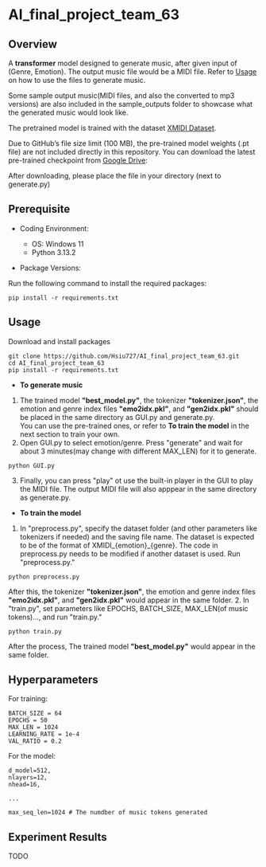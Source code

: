 # AI_final_project_team_63

## Overview

A **transformer** model designed to generate music, after given input of (Genre, Emotion). The output music file would be a MIDI file. Refer to [Usage](#usage) on how to use the files to generate music.

Some sample output music(MIDI files, and also the converted to mp3 versions) are also included in the sample_outputs folder to showcase what the generated music would look like.

The pretrained model is trained with the dataset [XMIDI Dataset](https://github.com/xmusic-project/XMIDI_Dataset).  

Due to GitHub’s file size limit (100 MB), the pre-trained model weights (.pt file) are not included directly in this repository.
You can download the latest pre-trained checkpoint from [Google Drive](https://drive.google.com/file/d/14Rh36449k1q-GCYr6y2LQcO_slwkMd4U/view?usp=sharing):

After downloading, please place the file in your directory (next to generate.py)


## Prerequisite

- Coding Environment:
  
  - OS: Windows 11
  - Python 3.13.2
    
- Package Versions:
  
Run the following command to install the required packages:

```
pip install -r requirements.txt
```

## Usage

Download and install packages
```
git clone https://github.com/Hsiu727/AI_final_project_team_63.git
cd AI_final_project_team_63
pip install -r requirements.txt
```

- **To generate music**  

1. The trained model **"best_model.py"**, the tokenizer **"tokenizer.json"**, the emotion and genre index files **"emo2idx.pkl"**, and **"gen2idx.pkl"** should be placed in the same directory as GUI.py and generate.py.  
You can use the pre-trained ones, or refer to **To train the model** in the next section to train your own.
2. Open GUI.py to select emotion/genre. Press "generate" and wait for about 3 minutes(may change with different MAX_LEN) for it to generate.
```
python GUI.py
```  
3. Finally, you can press "play" ot use the built-in player in the GUI to play the MIDI file. The output MIDI file will also apppear in the same directory as generate.py.

- **To train the model**
1. In "preprocess.py", specify the dataset folder (and other parameters like tokenizers if needed) and the saving file name. The dataset is expected to be of the format of XMIDI_{emotion}_{genre}. The code in   preprocess.py needs to be modified if another dataset is used. Run "preprocess.py."
```
python preprocess.py
```
After this, the tokenizer **"tokenizer.json"**, the emotion and genre index files **"emo2idx.pkl"**, and **"gen2idx.pkl"** would appear in the same folder.
2. In "train.py", set parameters like EPOCHS, BATCH_SIZE, MAX_LEN(of music tokens)..., and run "train.py."
```
python train.py
```
After the process,  The trained model **"best_model.py"** would appear in the same folder.

## Hyperparameters

For training:
```
BATCH_SIZE = 64
EPOCHS = 50
MAX_LEN = 1024
LEARNING_RATE = 1e-4
VAL_RATIO = 0.2
```

For the model: 
```
d_model=512,
nlayers=12,
nhead=16,

...

max_seq_len=1024 # The numdber of music tokens generated
```

## Experiment Results

TODO
